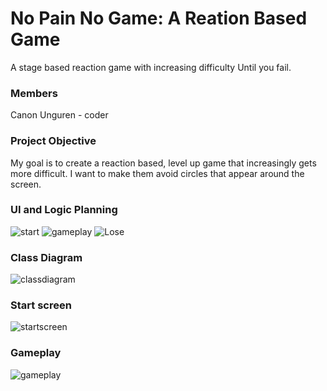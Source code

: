 # No Pain No Game: A Reation Based Game
A stage based reaction game with increasing difficulty Until you fail. 

### Members
Canon Unguren - coder

### Project Objective
My goal is to create a reaction based, level up game that increasingly gets more difficult. I want to make them avoid circles that appear around the screen. 

### UI and Logic Planning
![start]()
![gameplay]()
![Lose]()
### Class Diagram
![classdiagram]()
### Start screen
![startscreen]()
### Gameplay
![gameplay]()
